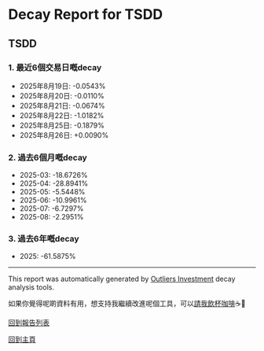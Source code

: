 # Decay Report for TSDD

## TSDD

### 1. 最近6個交易日嘅decay

- 2025年8月19日: -0.0543%
- 2025年8月20日: -0.0110%
- 2025年8月21日: -0.0674%
- 2025年8月22日: -1.0182%
- 2025年8月25日: -0.1879%
- 2025年8月26日: +0.0090%

### 2. 過去6個月嘅decay

- 2025-03: -18.6726%
- 2025-04: -28.8941%
- 2025-05: -5.5448%
- 2025-06: -10.9961%
- 2025-07: -6.7297%
- 2025-08: -2.2951%

### 3. 過去6年嘅decay

- 2025: -61.5875%

------------------------------
This report was automatically generated by [Outliers Investment](https://outliersecon.github.io/Outliers-Investment/) decay analysis tools.

如果你覺得呢啲資料有用，想支持我繼續改進呢個工具，可以[請我飲杯咖啡](https://buymeacoffee.com/outliersecon)☕🙏

[回到報告列表](https://outliersecon.github.io/Outliers-Investment/reports/reports_public)

[回到主頁](https://outliersecon.github.io/Outliers-Investment/)